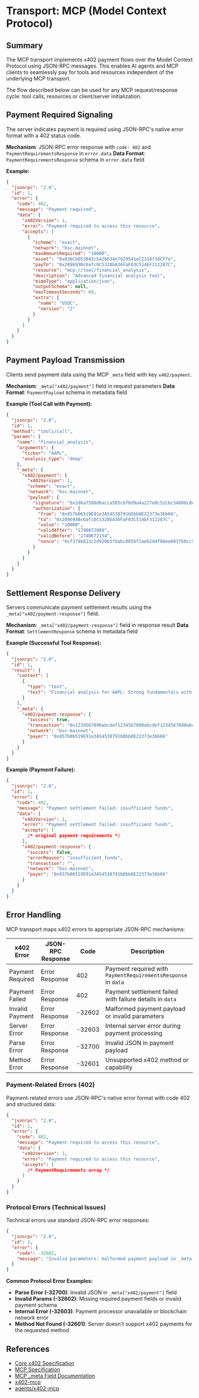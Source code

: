 # Transport: MCP (Model Context Protocol)

## Summary

The MCP transport implements x402 payment flows over the Model Context Protocol using JSON-RPC messages. This enables AI agents and MCP clients to seamlessly pay for tools and resources independent of the underlying MCP transport.

The flow described below can be used for any MCP request/response cycle: tool calls, resources or client/server initialization.

## Payment Required Signaling

The server indicates payment is required using JSON-RPC's native error format with a 402 status code.

**Mechanism**: JSON-RPC error response with `code: 402` and `PaymentRequirementsResponse` in `error.data`
**Data Format**: `PaymentRequirementsResponse` schema in `error.data` field

**Example:**

```json
{
  "jsonrpc": "2.0",
  "id": 1,
  "error": {
    "code": 402,
    "message": "Payment required",
    "data": {
      "x402Version": 1,
      "error": "Payment required to access this resource",
      "accepts": [
        {
          "scheme": "exact",
          "network": "bsc-mainnet",
          "maxAmountRequired": "10000",
          "asset": "0x036CbD53842c5426634e7929541eC2318f3dCF7e",
          "payTo": "0x209693Bc6afc0C5328bA36FaF03C514EF312287C",
          "resource": "mcp://tool/financial_analysis",
          "description": "Advanced financial analysis tool",
          "mimeType": "application/json",
          "outputSchema": null,
          "maxTimeoutSeconds": 60,
          "extra": {
            "name": "USDC",
            "version": "2"
          }
        }
      ]
    }
  }
}
```

## Payment Payload Transmission

Clients send payment data using the MCP `_meta` field with key `x402/payment`.

**Mechanism**: `_meta["x402/payment"]` field in request parameters
**Data Format**: `PaymentPayload` schema in metadata field

**Example (Tool Call with Payment):**

```json
{
  "jsonrpc": "2.0",
  "id": 1,
  "method": "tools/call",
  "params": {
    "name": "financial_analysis",
    "arguments": {
      "ticker": "AAPL",
      "analysis_type": "deep"
    },
    "_meta": {
      "x402/payment": {
        "x402Version": 1,
        "scheme": "exact",
        "network": "bsc-mainnet",
        "payload": {
          "signature": "0x2d6a7588d6acca505cbf0d9a4a227e0c52c6c34008c8e8986a1283259764173608a2ce6496642e377d6da8dbbf5836e9bd15092f9ecab05ded3d6293af148b571c",
          "authorization": {
            "from": "0x857b06519E91e3A54538791bDbb0E22373e36b66",
            "to": "0x209693Bc6afc0C5328bA36FaF03C514EF312287C",
            "value": "10000",
            "validAfter": "1740672089",
            "validBefore": "1740672154",
            "nonce": "0xf3746613c2d920b5fdabc0856f2aeb2d4f88ee6037b8cc5d04a71a4462f13480"
          }
        }
      }
    }
  }
}
```

## Settlement Response Delivery

Servers communicate payment settlement results using the `_meta["x402/payment-response"]` field.

**Mechanism**: `_meta["x402/payment-response"]` field in response result
**Data Format**: `SettlementResponse` schema in metadata field

**Example (Successful Tool Response):**

```json
{
  "jsonrpc": "2.0",
  "id": 1,
  "result": {
    "content": [
      {
        "type": "text",
        "text": "Financial analysis for AAPL: Strong fundamentals with positive outlook..."
      }
    ],
    "_meta": {
      "x402/payment-response": {
        "success": true,
        "transaction": "0x1234567890abcdef1234567890abcdef1234567890abcdef1234567890abcdef",
        "network": "bsc-mainnet",
        "payer": "0x857b06519E91e3A54538791bDbb0E22373e36b66"
      }
    }
  }
}
```

**Example (Payment Failure):**

```json
{
  "jsonrpc": "2.0",
  "id": 1,
  "error": {
    "code": 402,
    "message": "Payment settlement failed: insufficient funds",
    "data": {
      "x402Version": 1,
      "error": "Payment settlement failed: insufficient funds",
      "accepts": [
        /* original payment requirements */
      ],
      "x402/payment-response": {
        "success": false,
        "errorReason": "insufficient_funds",
        "transaction": "",
        "network": "bsc-mainnet",
        "payer": "0x857b06519E91e3A54538791bDbb0E22373e36b66"
      }
    }
  }
}
```

## Error Handling

MCP transport maps x402 errors to appropriate JSON-RPC mechanisms:

| x402 Error       | JSON-RPC Response | Code   | Description                                                    |
| ---------------- | ----------------- | ------ | -------------------------------------------------------------- |
| Payment Required | Error Response    | 402    | Payment required with `PaymentRequirementsResponse` in `data` |
| Payment Failed   | Error Response    | 402    | Payment settlement failed with failure details in `data`      |
| Invalid Payment  | Error Response    | -32602 | Malformed payment payload or invalid parameters                |
| Server Error     | Error Response    | -32603 | Internal server error during payment processing                |
| Parse Error      | Error Response    | -32700 | Invalid JSON in payment payload                                |
| Method Error     | Error Response    | -32601 | Unsupported x402 method or capability                          |

### Payment-Related Errors (402)

Payment-related errors use JSON-RPC's native error format with code 402 and structured data:

```json
{
  "jsonrpc": "2.0",
  "id": 1,
  "error": {
    "code": 402,
    "message": "Payment required to access this resource",
    "data": {
      "x402Version": 1,
      "error": "Payment required to access this resource",
      "accepts": [
        /* PaymentRequirements array */
      ]
    }
  }
}
```

### Protocol Errors (Technical Issues)

Technical errors use standard JSON-RPC error responses:

```json
{
  "jsonrpc": "2.0",
  "id": 1,
  "error": {
    "code": -32602,
    "message": "Invalid parameters: malformed payment payload in _meta['x402/payment']"
  }
}
```

**Common Protocol Error Examples:**

- **Parse Error (-32700)**: Invalid JSON in `_meta["x402/payment"]` field
- **Invalid Params (-32602)**: Missing required payment fields or invalid payment schema
- **Internal Error (-32603)**: Payment processor unavailable or blockchain network error
- **Method Not Found (-32601)**: Server doesn't support x402 payments for the requested method

## References

- [Core x402 Specification](../x402-specification.md)
- [MCP Specification](https://modelcontextprotocol.io/specification/)
- [MCP \_meta Field Documentation](https://modelcontextprotocol.io/specification/2025-06-18/basic#meta)
- [x402-mcp](https://github.com/ethanniser/x402-mcp)
- [agents/x402-mcp](https://github.com/cloudflare/agents/blob/main/packages/agents/src/mcp/x402.ts)
